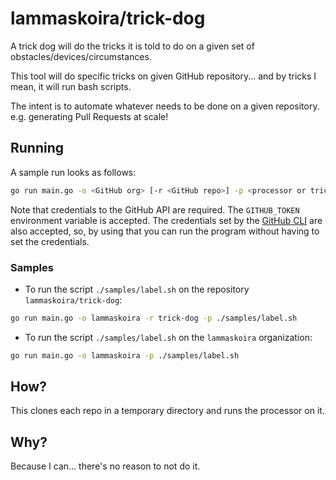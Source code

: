 # lammaskoira/trick-dog

A trick dog will do the tricks it is told to do on a given set of obstacles/devices/circumstances.

This tool will do specific tricks on given GitHub repository... and by tricks
I mean, it will run bash scripts.

The intent is to automate whatever needs to be done on a given repository. e.g.
generating Pull Requests at scale!

## Running

A sample run looks as follows:
```bash
go run main.go -o <GitHub org> [-r <GitHub repo>] -p <processor or trick>
```

Note that credentials to the GitHub API are required. The `GITHUB_TOKEN`
environment variable is accepted. The credentials set by the
[GitHub CLI](https://cli.github.com/) are also accepted, so, by using
that you can run the program without having to set the credentials.

### Samples

* To run the script `./samples/label.sh` on the repository `lammaskoira/trick-dog`:

```bash
go run main.go -o lammaskoira -r trick-dog -p ./samples/label.sh
```

* To run the script `./samples/label.sh` on the `lammaskoira` organization:

```bash
go run main.go -o lammaskoira -p ./samples/label.sh
```

## How?

This clones each repo in a temporary directory and runs the processor on it.

## Why?

Because I can... there's no reason to not do it.